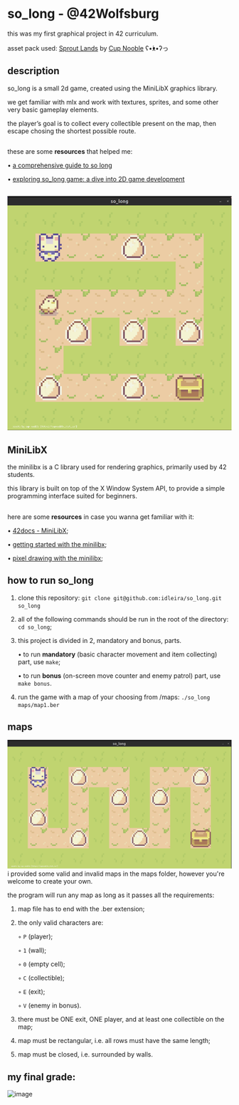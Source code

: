 # so_long - @42Wolfsburg
this was my first graphical project in 42 curriculum. 

asset pack used: [Sprout Lands](https://cupnooble.itch.io/sprout-lands-asset-pack) by [Cup Nooble](https://cupnooble.itch.io/) ʕ•́ᴥ•̀ʔっ

## description
so_long is a small 2d game, created using the MiniLibX graphics library.

we get familiar with mlx and work with textures, sprites, and some other very basic gameplay elements.

the player’s goal is to collect every collectible present on the map, then escape chosing the shortest possible route.

## 

these are some **resources** that helped me:

• [a comprehensive guide to so long](https://reactive.so/post/42-a-comprehensive-guide-to-so_long)

• [exploring so_long game: a dive into 2D game development](https://medium.com/@simonzerisenay/exploring-so-long-game-a-dive-into-2d-game-development-f889f498e416)

## 

![so_long bonus map](map_bonus.gif)

## MiniLibX
the minilibx is a C library used for rendering graphics, primarily used by 42 students.

this library is built on top of the X Window System API, to provide a simple programming interface suited for beginners.

## 

here are some **resources** in case you wanna get familiar with it:

• [42docs - MiniLibX](https://harm-smits.github.io/42docs/libs/minilibx);

• [getting started with the minilibx](https://aurelienbrabant.fr/blog/getting-started-with-the-minilibx);

• [pixel drawing with the minilibx](https://aurelienbrabant.fr/blog/pixel-drawing-with-the-minilibx);

## 

## how to run so_long
1. clone this repository: `git clone git@github.com:idleira/so_long.git so_long`
2. all of the following commands should be run in the root of the directory: `cd so_long`;
3. this project is divided in 2, mandatory and bonus, parts.

   • to run **mandatory** (basic character movement and item collecting) part, use `make`;
   
   • to run **bonus** (on-screen move counter and enemy patrol) part, use `make bonus`.
   
4. run the game with a map of your choosing from /maps: `./so_long maps/map1.ber`

## maps
![simple so_long map](map.png)
i provided some valid and invalid maps in the maps folder, however you're welcome to create your own.

the program will run any map as long as it passes all the requirements:
1. map file has to end with the .ber extension;
2. the only valid characters are:

   ◦ `P` (player);
   
   ◦ `1` (wall);
   
   ◦ `0` (empty cell);
   
   ◦ `C` (collectible);
   
   ◦ `E` (exit);
   
   ◦ `V` (enemy in bonus).
   
3. there must be ONE exit, ONE player, and at least one collectible on the map;
4. map must be rectangular, i.e. all rows must have the same length;
5. map must be closed, i.e. surrounded by walls.


## my final grade:

![image](https://github.com/idleira/so_long/assets/127216218/64d0b5bb-e29b-43c9-96b7-c59fd8f08c49)
